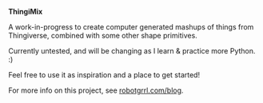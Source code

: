 **ThingiMix**

A work-in-progress to create computer generated mashups of things from Thingiverse, combined with some other shape primitives.

Currently untested, and will be changing as I learn & practice more Python. :)

Feel free to use it as inspiration and a place to get started!

For more info on this project, see [robotgrrl.com/blog](http://robotgrrl.com/blog).
